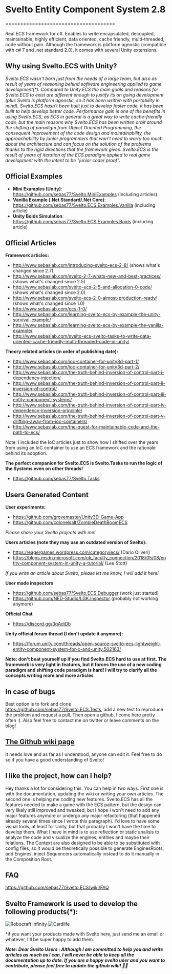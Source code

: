 # Svelto Entity Component System 2.8
=====================================

Real ECS framework for c#. Enables to write encapsulated, decoupled, maintainable, highly efficient, data oriented, cache friendly, multi-threaded, code without pain. Although the framework is platform agnostic (compatible with c# 7 and .net standard 2.0), it comes with several Unity extensions. 

## Why using Svelto.ECS with Unity?

_Svelto.ECS wasn't born just from the needs of a large team, but also as result of years of reasoning behind software engineering applied to game development(*). Compared to Unity.ECS the main goals and reasons for Svelto.ECS to exist are different enough to justify its on going development (plus Svelto is platform agnostic, so it has been written with portability in mind). Svelto.ECS hasn't been built just to develop faster code, it has been built to help develop better code. Performance gain is one of the benefits in using Svelto.ECS, as ECS in general is a great way to write cache-friendly code, but the main reasons why Svelto.ECS has been written orbit around the shifting of paradigm from Object Oriented Programming, the consequent improvement of the code design and maintainability, the approachability by junior programmers that won't need to worry too much about the architecture and can focus on the solution of the problems thanks to the rigid directions that the framework gives. Svelto.ECS is the result of years of iteration of the ECS paradigm applied to real game development with the intent to be "junior coder proof"._

## Official Examples

* **Mini Examples (Unity)**: https://github.com/sebas77/Svelto.MiniExamples (including articles)
* **Vanilla Example (.Net Standard/.Net Core)**: https://github.com/sebas77/Svelto.ECS.Examples.Vanilla (including article)
* **Unity Boids Simulation**: https://github.com/sebas77/Svelto.ECS.Examples.Boids (including article)

## Official Articles

**Framework articles:**

* http://www.sebaslab.com/introducing-svelto-ecs-2-8/  (shows what's changed since 2.7)
* http://www.sebaslab.com/svelto-2-7-whats-new-and-best-practices/ (shows what's changed since 2.5)
* http://www.sebaslab.com/svelto-ecs-2-5-and-allocation-0-code/ (shows what's changed since 2.0)
* http://www.sebaslab.com/svelto-ecs-2-0-almost-production-ready/ (shows what's changed since 1.0)
* http://www.sebaslab.com/ecs-1-0/
* http://www.sebaslab.com/learning-svelto-ecs-by-example-the-unity-survival-example/
* http://www.sebaslab.com/learning-svelto-ecs-by-example-the-vanilla-example/
* http://www.sebaslab.com/svelto-ecs-svelto-tasks-to-write-data-oriented-cache-friendly-multi-threaded-code-in-unity/

**Theory related articles (in order of publishing date):**

* http://www.sebaslab.com/ioc-container-for-unity3d-part-1/
* http://www.sebaslab.com/ioc-container-for-unity3d-part-2/
* http://www.sebaslab.com/the-truth-behind-inversion-of-control-part-i-dependency-injection/
* http://www.sebaslab.com/the-truth-behind-inversion-of-control-part-ii-inversion-of-control/
* http://www.sebaslab.com/the-truth-behind-inversion-of-control-part-iii-entity-component-systems/
* http://www.sebaslab.com/the-truth-behind-inversion-of-control-part-iv-dependency-inversion-principle/
* http://www.sebaslab.com/the-truth-behind-inversion-of-control-part-v-drifting-away-from-ioc-containers/
* http://www.sebaslab.com/the-quest-for-maintainable-code-and-the-path-to-ecs/

Note: I included the IoC articles just to show how I shifted over the years from using an IoC container to use an ECS framework and the rationale behind its adoption.

**The perfect companion for Svelto.ECS is Svelto.Tasks to run the logic of the Systems even on other threads!**

* https://github.com/sebas77/Svelto.Tasks

## Users Generated Content

**User experiments:**

* https://github.com/grovemaster/Unity3D-Game-App
* https://github.com/colonelsalt/ZombieDeathBoomECS

_Please share your Svelto projects with me!_

**Users articles (note they may use an outdated version of Svelto):**

* https://eagergames.wordpress.com/category/ecs/ (Dario Oliveri)
* https://blogs.msdn.microsoft.com/uk_faculty_connection/2018/05/08/entity-component-system-in-unity-a-tutorial/ (Lee Stott)

_If you write an article about Svelto, please let me know, I will add it here!_

**User made inspectors**

* https://github.com/sebas77/Svelto.ECS.Debugger (work just started)
* https://github.com/NED-Studio/LGK.Inspector (probably not working anymore)

**Official Chat**

* https://discord.gg/3qAdjDb 

**Unity official forum thread (I don't update it anymore):**

* https://forum.unity.com/threads/open-source-svelto-ecs-lightweight-entity-component-system-for-c-and-unity.502163/

**Note: don't beat yourself up if you find Svelto.ECS hard to use at first. The framework is very light in features, but it forces the use of a new coding paradigm and shifting code paradigm is hard! I will try to clarify all the concepts writing more and more articles**

## In case of bugs

Best option is to fork and clone https://github.com/sebas77/Svelto.ECS.Tests, add a new test to reproduce the problem and request a pull. Then open a github, I come here pretty often :). Also feel free to contact me on twitter or leave comments on the blog!

## [The Github wiki page](https://github.com/sebas77/Svelto.ECS/wiki)

It needs love and as far as I understood, anyone can edit it. Feel free to do so if you have a good understanding of Svelto!

## I like the project, how can I help?

Hey thanks a lot for considering this. You can help in two ways. First one is with the documentation, updating the wiki or writing your own articles. The second one is helping me coding new features.
Svelto.ECS has all the features needed to make a game with the ECS pattern, but the design can very likely still improved and tweaked, but I hope I won't need to add any major features anymore or undergo any major refactoring (that happened already several times since I wrote this paragraph). I'd love to have some visual tools, at least for Unity, but that probably I won't have the time to develop them. What I have in mind is to use reflection or static analisis to analyze the code and visualize the engines, entities and maybe their relations. The Context are also designed to be able to be substituted with config files, so it would be theoretically possible to generate EnginesRoots, add Engines, inject Sequencers automatically instead to do it manually in the Composition Root. 

## FAQ

https://github.com/sebas77/Svelto.ECS/wiki/FAQ

## Svelto Framework is used to develop the following products(*):

![Robocraft Infinity](https://news.xbox.com/en-us/wp-content/uploads/Robocraft_Hero-hero.jpg)
![Cardlife](https://i.ytimg.com/vi/q2jaUZjnNyg/maxresdefault.jpg)

*if you want your products made with Svelto here, just send me an email or whatever, I'll be super happy to add them.

**_Note: Dear Svelto Users : Although I am committed to help you and write articles as much as I can, I will never be able to keep all the documentation up to date. If you are a happy svelto user and you want to contribute, please feel free to update the github wiki! 🙏👊_**
